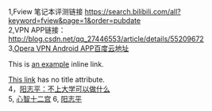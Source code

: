 1,Fview 笔记本评测链接 https://search.bilibili.com/all?keyword=fview&page=1&order=pubdate</br>
2,VPN APP链接：http://blog.csdn.net/qq_27446553/article/details/55209672</br>
3,[Opera VPN  Android APP百度云地址](http://pan.baidu.com/s/1eRJr4fo)</br>

This is [an example](http://example.com/ "Title") inline link.

[This link](http://example.net/) has no title attribute.<br>
4，[阳志平：不上大学可以做什么](http://www.yangzhiping.com/psy/open-classroom.html)<br>
5, [心智十二宫](http://www.yangzhiping.com/psy/mindbook.html)
6, [阳志平](http://www.yangzhiping.com/)
